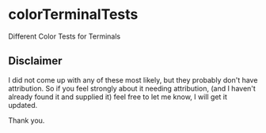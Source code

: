 # colorTerminalTests
Different Color Tests for Terminals

## Disclaimer
I did not come up with any of these most likely, but they probably don't have attribution. So if you feel strongly about it needing attribution, (and I haven't already found it and supplied it) feel free to let me know, I will get it updated.

Thank you.
